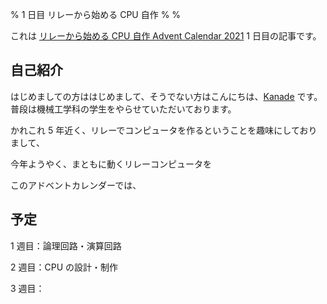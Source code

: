 % 1 日目 リレーから始める CPU 自作
%
%

これは [リレーから始める CPU 自作 Advent Calendar 2021](https://adventar.org/calendars/7052) 1 日目の記事です。

## 自己紹介

はじめましての方ははじめまして、そうでない方はこんにちは、[Kanade](https://twitter.com/kanade_k_1228) です。普段は機械工学科の学生をやらせていただいております。

かれこれ 5 年近く、リレーでコンピュータを作るということを趣味にしておりまして、

今年ようやく、まともに動くリレーコンピュータを

このアドベントカレンダーでは、

## 予定

1 週目：論理回路・演算回路

2 週目：CPU の設計・制作

3 週目：
